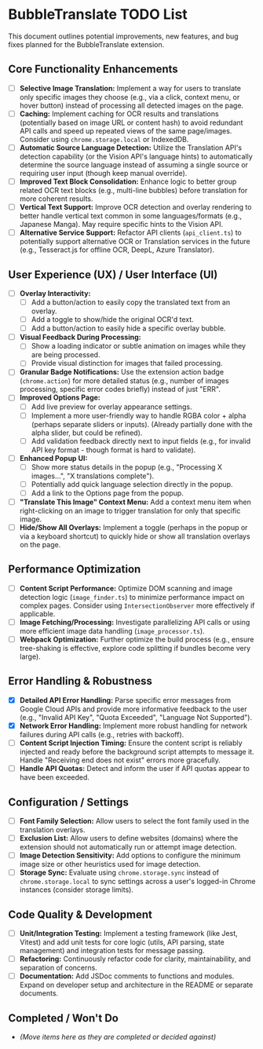 # BubbleTranslate TODO List

This document outlines potential improvements, new features, and bug fixes planned for the BubbleTranslate extension.

## Core Functionality Enhancements

- [ ] **Selective Image Translation:** Implement a way for users to translate only specific images they choose (e.g., via a click, context menu, or hover button) instead of processing all detected images on the page.
- [ ] **Caching:** Implement caching for OCR results and translations (potentially based on image URL or content hash) to avoid redundant API calls and speed up repeated views of the same page/images. Consider using `chrome.storage.local` or IndexedDB.
- [ ] **Automatic Source Language Detection:** Utilize the Translation API's detection capability (or the Vision API's language hints) to automatically determine the source language instead of assuming a single source or requiring user input (though keep manual override).
- [ ] **Improved Text Block Consolidation:** Enhance logic to better group related OCR text blocks (e.g., multi-line bubbles) before translation for more coherent results.
- [ ] **Vertical Text Support:** Improve OCR detection and overlay rendering to better handle vertical text common in some languages/formats (e.g., Japanese Manga). May require specific hints to the Vision API.
- [ ] **Alternative Service Support:** Refactor API clients (`api_client.ts`) to potentially support alternative OCR or Translation services in the future (e.g., Tesseract.js for offline OCR, DeepL, Azure Translator).

## User Experience (UX) / User Interface (UI)

- [ ] **Overlay Interactivity:**
  - [ ] Add a button/action to easily copy the translated text from an overlay.
  - [ ] Add a toggle to show/hide the original OCR'd text.
  - [ ] Add a button/action to easily hide a specific overlay bubble.
- [ ] **Visual Feedback During Processing:**
  - [ ] Show a loading indicator or subtle animation on images while they are being processed.
  - [ ] Provide visual distinction for images that failed processing.
- [ ] **Granular Badge Notifications:** Use the extension action badge (`chrome.action`) for more detailed status (e.g., number of images processing, specific error codes briefly) instead of just "ERR".
- [ ] **Improved Options Page:**
  - [ ] Add live preview for overlay appearance settings.
  - [ ] Implement a more user-friendly way to handle RGBA color + alpha (perhaps separate sliders or inputs). (Already partially done with the alpha slider, but could be refined).
  - [ ] Add validation feedback directly next to input fields (e.g., for invalid API key format - though format is hard to validate).
- [ ] **Enhanced Popup UI:**
  - [ ] Show more status details in the popup (e.g., "Processing X images...", "X translations complete").
  - [ ] Potentially add quick language selection directly in the popup.
  - [ ] Add a link to the Options page from the popup.
- [ ] **"Translate This Image" Context Menu:** Add a context menu item when right-clicking on an image to trigger translation for only that specific image.
- [ ] **Hide/Show All Overlays:** Implement a toggle (perhaps in the popup or via a keyboard shortcut) to quickly hide or show all translation overlays on the page.

## Performance Optimization

- [ ] **Content Script Performance:** Optimize DOM scanning and image detection logic (`image_finder.ts`) to minimize performance impact on complex pages. Consider using `IntersectionObserver` more effectively if applicable.
- [ ] **Image Fetching/Processing:** Investigate parallelizing API calls or using more efficient image data handling (`image_processor.ts`).
- [ ] **Webpack Optimization:** Further optimize the build process (e.g., ensure tree-shaking is effective, explore code splitting if bundles become very large).

## Error Handling & Robustness

- [x] **Detailed API Error Handling:** Parse specific error messages from Google Cloud APIs and provide more informative feedback to the user (e.g., "Invalid API Key", "Quota Exceeded", "Language Not Supported").
- [x] **Network Error Handling:** Implement more robust handling for network failures during API calls (e.g., retries with backoff).
- [ ] **Content Script Injection Timing:** Ensure the content script is reliably injected and ready before the background script attempts to message it. Handle "Receiving end does not exist" errors more gracefully.
- [ ] **Handle API Quotas:** Detect and inform the user if API quotas appear to have been exceeded.

## Configuration / Settings

- [ ] **Font Family Selection:** Allow users to select the font family used in the translation overlays.
- [ ] **Exclusion List:** Allow users to define websites (domains) where the extension should not automatically run or attempt image detection.
- [ ] **Image Detection Sensitivity:** Add options to configure the minimum image size or other heuristics used for image detection.
- [ ] **Storage Sync:** Evaluate using `chrome.storage.sync` instead of `chrome.storage.local` to sync settings across a user's logged-in Chrome instances (consider storage limits).

## Code Quality & Development

- [ ] **Unit/Integration Testing:** Implement a testing framework (like Jest, Vitest) and add unit tests for core logic (utils, API parsing, state management) and integration tests for message passing.
- [ ] **Refactoring:** Continuously refactor code for clarity, maintainability, and separation of concerns.
- [ ] **Documentation:** Add JSDoc comments to functions and modules. Expand on developer setup and architecture in the README or separate documents.

## Completed / Won't Do

- _(Move items here as they are completed or decided against)_
